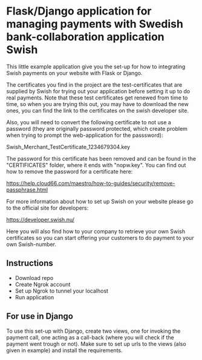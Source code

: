 # Flask/Django application for managing payments with Swedish bank-collaboration application Swish

This little example application give you the set-up for how to integrating Swish payments on your website with Flask or Django. 

The certificates you find in the project are the test-certificates that are supplied by Swish for trying out your application before setting it up to do real payments. Note that these test certificates get renewed from time to time, so when you are trying this out, you may have to download the new ones, you can find the link to the certificates on the swish developer site.

Also, you will need to convert the following certificate to not use a password (they are originally password protected, which create problem when trying to prompt the web-application for the passsword):

Swish_Merchant_TestCertificate_1234679304.key

The password for this certificate has been removed and can be found in the "CERTIFICATES" folder, where it ends with "nopw.key". You can find out how to remove the password for a certificate here:

https://help.cloud66.com/maestro/how-to-guides/security/remove-passphrase.html


For more information about how to set up Swish on your website please go to the official site for developers:

https://developer.swish.nu/

Here you will also find how to your company to retrieve your own Swish certificates so you can start offering your customers to do payment to your own Swish-number. 

## Instructions

* Download repo
* Create Ngrok account 
* Set up Ngrok to tunnel your localhost
* Run application


## For use in Django

To use this set-up with Django, create two views, one for invoking the payment call, one acting as a call-back (where you will check if the payment went trough or not). Make sure to set up urls to the views (also given in example) and install the requirements.





